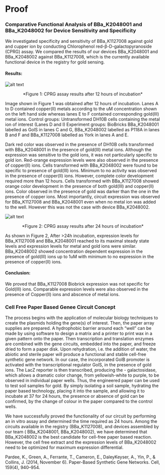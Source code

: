 # Proof

### Comparative Functional Analysis of BBa_K2048001 and BBa_K2048002 for Device Sensitivity and Specificity

We investigated specificity and sensitivity of BBa_K1127008 against gold and cupper ion by conducting Chlorophenol red-β-D-galactopyranoside (CPRG) assay. We compared the results of our devices BBa_K2048001 and BBa_K2048002 against BBa_K1127008, which is the currently available functional device in the registry for gold sensing.


#### Results:

![alt text](http://parts.igem.org/wiki/images/6/60/Igem_2016_Gold_Copper_Cell_Assay.jpeg)

<center>*Figure 1: CPRG assay results after 12 hours of incubation*</center>

Image shown in Figure 1 was obtained after 12 hours of incubation. Lanes A to D contained copper(II) metals according to the uM concentration shown on the left hand side whereas lanes E to F contained corresponding gold(III) metal ions.
Control groups: Untransformed DH10B cells containing the metal ion of interest (Lanes D and I)
Experiment groups: BioBricks BBa_K2048001 labelled as GolS in lanes C and G, BBa_K2048002 labelled as P118A in lanes B and F and BBa_K1127008 labelled as York in lanes A and E.

Dark red color was observed in the presence of DH10B cells transformed with BBa_K2048001 in the presence of gold(III) metal ions. Although the expression was sensitive to the gold ions, it was not particularly specific to gold ion. Red-orange expression levels were also observed in the presence of copper(II) ions.
Cells transformed with BBa_K2048002 were found to be specific to presence of gold(III) ions. Minimum to no activity was observed in the presence of copper(II) ions. However, complete color development required more than 12 hours.
Cells transformed with BBa_K1127008 showed orange color development in the presence of both gold(III) and copper(II) ions. Color observed in the presence of gold was darker than the one in the presence of copper ions.
Most importantly, circuit expression was observed for BBa_K1127008 and BBa_K2048001 even when no metal ion was added to the well. However this was not the case with device BBa_K2048002.

![alt text](http://parts.igem.org/wiki/images/6/6d/Igem_2016_Gold_Copper_Cell_Assay_2.jpeg)

<center>*Figure 2: CPRG assay results after 24 hours of incubation*</center>

As shown in Figure 2, After >24h incubation, expression levels for BBa_K1127008 and BBa_K2048001 reached to its maximal steady state levels and expression levels for metal and gold ions were similar. BBa_K2048002 showed concentration dependent expression in the presence of gold(III) ions up to 1uM with minimum to no expression in the presence of copper(II) ions.

#### Conclusion:

We proved that BBa_K1127008 Biobrick expression was not specific for Gold(III) ions. Comparable expression levels were also observed in the presence of Copper(II) ions and abscence of metal ions.





### Cell Free Paper Based Genee Circuit Concept

The process begins with the application of molecular biology techniques to create the plasmids holding the gene(s) of interest. Then, the paper array supplies are prepared. A hydrophobic barrier around each “well” can be made by using software to design a matrix and a printer to print wax in a given pattern onto the paper. Then transcription and translation enzymes are combined with the gene circuits, embedded into the paper, and freeze dried to form a paper disk. Upon rehydration, i.e. the addition of water, the abiotic and sterile paper will produce a functional and stable cell-free synthetic gene network. In our case, the incorporated GolB promoter is activated with the transcriptional regulator GolS, in the presence of gold ions. The LacZ reporter is then transcribed, producing the - galactosidase, which allows a dramatic color change, from yellowish-white to purple, to be observed in individual paper wells. Thus, the engineered paper can be used to test soil samples for gold. By simply isolating a soil sample, hydrating the paper based technology, placing it into the sample, and allowing it to incubate at 37  for 24 hours, the presence or absence of gold can be confirmed, by the change of colour in the paper compared to the control wells.

We have successfully proved the functionality of our circuit by performing an in vitro assay and determined the time required as 24 hours. Among the circuits available in the registry (BBa_K1127008), and devices assembled by our team ( BBa_K2048001, BBa_K2048002), we have determined that BBa_K2048002 is the best candidate for cell-free paper based reaction. However, the cell free extract and the expression levels of BBa_K2048002 need to be optimized for maximum expression differential.

Pardee, K., Green, A., Ferrante, T., Cameron, E., DaleyKeyser, A., Yin, P., & Collins, J. (2014, November 6). Paper-Based Synthetic Gene Networks. Cell, 159(4), 940–954.

<!-- This page is used by the judges to evaluate your team for the [gold medal criterion for proof of concept](http://2016.igem.org/Judging/Medals).

Delete this box in order to be evaluated for this medal. See more information at [Instructions for Pages for awards](http://2016.igem.org/Judging/Pages_for_Awards/Instructions).

iGEM teams are great at making things work! We value teams not only doing an incredible job with theoretical models and experiments, but also in taking the first steps to make their project real.

#### What should we do for our proof of concept?

You can assemble a device from BioBricks and show it works. You could build some equipment if you're competing for the hardware award. You can create a working model of your software for the software award. Please note that this not an exhaustive list of activities you can do to fulfill the gold medal criterion. As always, your aim is to impress the judges! -->

